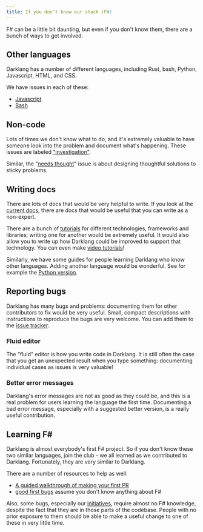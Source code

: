 ```yaml
---
title: If you don't know our stack (F#)
---
```


F# can be a little bit daunting, but even if you don't know them, there are a
bunch of ways to get involved.

## Other languages

Darklang has a number of different languages, including Rust, bash, Python,
Javascript, HTML, and CSS.

We have issues in each of these:

- [Javascript](https://github.com/darklang/dark/issues?q=is%3Aissue+is%3Aopen+label%3Ajavascript)
- [Bash](https://github.com/darklang/dark/issues?q=is%3Aissue+is%3Aopen+label%3Abash)

## Non-code

Lots of times we don't know what to do, and it's extremely valuable to have
someone look into the problem and document what's happening. These issues are
labeled
["investigation"](https://github.com/darklang/dark/issues?q=is%3Aissue+is%3Aopen+label%3Ainvestigation).

Similar, the
"[needs thought](https://github.com/darklang/dark/issues?q=is%3Aissue+is%3Aopen+label%3Aneeds-thought)"
issue is about designing thoughtful solutions to sticky problems.

## Writing docs

There are lots of docs that would be very helpful to write. If you look at the
[current docs](https://darklang.com/docs), there are docs that would be useful
that you can write as a non-expert.

There are a bunch of [tutorials](https://docs.darklang.com/category/tutorial)
for different technologies, frameworks and libraries; writing one for another
would be extremely useful. It would also allow you to write up how Darklang
could be improved to support that technology. You can even make
[video tutorials](https://www.youtube.com/c/Darklang/videos)!

Similarly, we have some guides for people learning Darklang who know other
languages. Adding another language would be wonderful. See for example the
[Python version](https://docs.darklang.com/reference/cheatsheets/python-cheatsheet).

## Reporting bugs

Darklang has many bugs and problems: documenting them for other contributors to
fix would be very useful. Small, compact descriptions with instructions to
reproduce the bugs are very welcome. You can add them to the
[issue tracker](https://github.com/darklang/dark/issues).

### Fluid editor

The "fluid" editor is how you write code in Darklang. It is still often the case
that you get an unexpected result when you type something: documenting
individual cases as issues is very valuable!

### Better error messages

Darklang's error messages are not as good as they could be, and this is a real
problem for users learning the language the first time. Documenting a bad error
message, especially with a suggested better version, is a really useful
contribution.

## Learning F\#

Darklang is almost everybody's first F# project. So if you don't know these two
similar languages, join the club - we all learned as we contributed to Darklang.
Fortunately, they are very similar to Darklang.

There are a number of resources to help as well:

- [A guided walkthrough of making your first PR](adding-your-first-test.md)
- [good first bugs](https://github.com/darklang/dark/issues?q=is%3Aopen+is%3Aissue+label%3Agood-first-bug)
  assume you don't know anything about F#

Also, some bugs, especially our
[initiatives](https://github.com/darklang/dark/issues?q=is%3Aopen+is%3Aissue+label%3Ainitiative),
require almost no F# knowledge, despite the fact that they are in those parts of
the codebase. People with no prior exposure to them should be able to make a
useful change to one of these in very little time.
